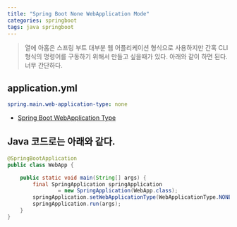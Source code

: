 ```yaml
---
title: "Spring Boot None WebApplication Mode"
categories: springboot
tags: java springboot
---
```


> 열에 아홉은 스프링 부트 대부분 웹 어플리케이션 형식으로 사용하지만 간혹 CLI 형식의 명령어를 구동하기 위해서 만들고
> 싶을때가 있다.
> 아래와 같이 하면 된다. 너무 간단하다.

## application.yml

``` yaml
spring.main.web-application-type: none
```

* [Spring Boot WebApplication Type](https://docs.spring.io/spring-boot/docs/current/api/org/springframework/boot/WebApplicationType.html)

## Java 코드로는 아래와 같다.

``` java
@SpringBootApplication
public class WebApp {

    public static void main(String[] args) {
        final SpringApplication springApplication 
                = new SpringApplication(WebApp.class);
        springApplication.setWebApplicationType(WebApplicationType.NONE);
        springApplication.run(args);
    }
}

```